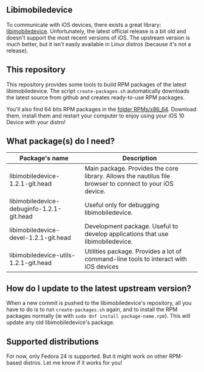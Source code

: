 ## Libimobiledevice
To communicate with iOS devices, there exists a great library: [libimobiledevice](https://github.com/libimobiledevice/libimobiledevice). Unfortunately, the latest official release is a bit old and doesn't support the most recent versions of iOS. The upstream version is much better, but it isn't easily available in Linux distros (because it's not a release).

## This repository
This repository provides some tools to build RPM packages of the latest libimobiledevice. The script `create-packages.sh` automatically downloads the latest source from github and creates ready-to-use RPM packages.  

You'll also find 64 bits RPM packages in the [folder RPMs/x86_64](https://github.com/TheElectronWill/libimobiledevice-rpm/tree/master/RPMs/x86_64). Download them, install them and restart your computer to enjoy using your iOS 10 Device with your distro!

## What package(s) do I need?
| Package's name | Description |
| -------------- | ----------- |
| libimobiledevice-1.2.1-git.head | Main package. Provides the core library. Allows the nautilus file browser to connect to your iOS device.
| libimobiledevice-debuginfo-1.2.1-git.head | Useful only for debugging libimobiledevice. |
| libimobiledevice-devel-1.2.1-git.head | Development package. Useful to develop applications that use libimobiledevice. |
| libimobiledevice-utils-1.2.1-git.head | Utilities package. Provides a lot of command-line tools to interact with iOS devices |

## How do I update to the latest upstream version?
When a new commit is pushed to the libimobiledevice's repository, all you have to do is to run `create-packages.sh` again, and to install the RPM packages normally (ie with `sudo dnf install package-name.rpm`). This will update any old libimobiledevice's package.

## Supported distributions
For now, only Fedora 24 is supported. But it might work on other RPM-based distros. Let me know if it works for you!
